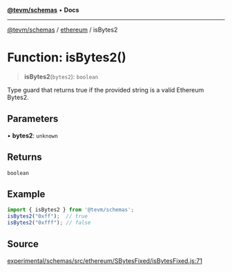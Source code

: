 [**@tevm/schemas**](../../README.md) • **Docs**

***

[@tevm/schemas](../../modules.md) / [ethereum](../README.md) / isBytes2

# Function: isBytes2()

> **isBytes2**(`bytes2`): `boolean`

Type guard that returns true if the provided string is a valid Ethereum Bytes2.

## Parameters

• **bytes2**: `unknown`

## Returns

`boolean`

## Example

```ts
import { isBytes2 } from '@tevm/schemas';
isBytes2("0xff");  // true
isBytes2("0xfff"); // false
````

## Source

[experimental/schemas/src/ethereum/SBytesFixed/isBytesFixed.js:71](https://github.com/evmts/tevm-monorepo/blob/main/experimental/schemas/src/ethereum/SBytesFixed/isBytesFixed.js#L71)
